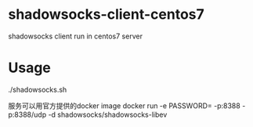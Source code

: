 # shadowsocks-client-centos7
shadowsocks client run in centos7 server

<H1>Usage</H1>
./shadowsocks.sh <server> <port> <password>

服务可以用官方提供的docker image
docker run -e PASSWORD=<password> -p<port>:8388 -p<port>:8388/udp -d shadowsocks/shadowsocks-libev
